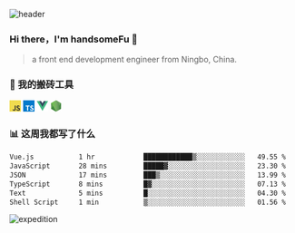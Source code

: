 ![header](https://raw.githubusercontent.com/fzq1998/fzq1998/master/header.png)

### Hi there，I'm handsomeFu 👋

> a front end development engineer from Ningbo, China.

### 🔧 我的搬砖工具
<code><img height="20" src="https://raw.githubusercontent.com/github/explore/80688e429a7d4ef2fca1e82350fe8e3517d3494d/topics/javascript/javascript.png" alt="javascript"></code>
<code><img height="20" src="https://raw.githubusercontent.com/github/explore/80688e429a7d4ef2fca1e82350fe8e3517d3494d/topics/typescript/typescript.png" alt="typescript"></code>
<code><img height="20" src="https://raw.githubusercontent.com/github/explore/80688e429a7d4ef2fca1e82350fe8e3517d3494d/topics/vue/vue.png" alt="vue"></code>
<code><img height="20" src="https://raw.githubusercontent.com/github/explore/80688e429a7d4ef2fca1e82350fe8e3517d3494d/topics/nodejs/nodejs.png" alt="nodejs"></code>



### 📊 这周我都写了什么
<!--START_SECTION:waka-->

```text
Vue.js           1 hr            ████████████▒░░░░░░░░░░░░   49.55 %
JavaScript       28 mins         █████▓░░░░░░░░░░░░░░░░░░░   23.30 %
JSON             17 mins         ███▒░░░░░░░░░░░░░░░░░░░░░   13.99 %
TypeScript       8 mins          █▓░░░░░░░░░░░░░░░░░░░░░░░   07.13 %
Text             5 mins          █░░░░░░░░░░░░░░░░░░░░░░░░   04.30 %
Shell Script     1 min           ▒░░░░░░░░░░░░░░░░░░░░░░░░   01.56 %
```

<!--END_SECTION:waka-->


![expedition](https://raw.githubusercontent.com/fzq1998/fzq1998/master/expedition.gif)

